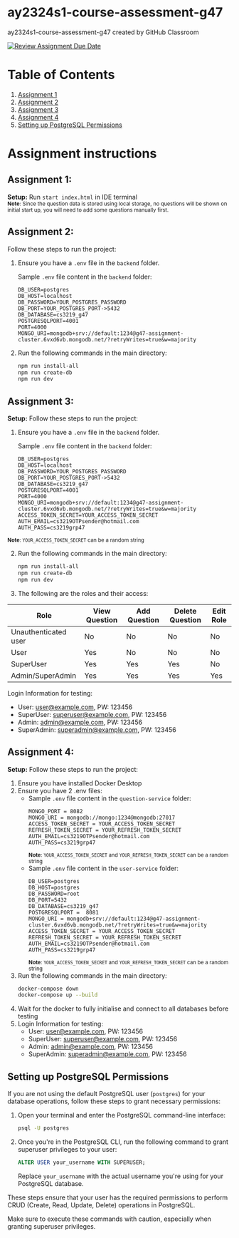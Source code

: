 # ay2324s1-course-assessment-g47 
ay2324s1-course-assessment-g47 created by GitHub Classroom

[![Review Assignment Due Date](https://classroom.github.com/assets/deadline-readme-button-24ddc0f5d75046c5622901739e7c5dd533143b0c8e959d652212380cedb1ea36.svg)](https://classroom.github.com/a/6BOvYMwN)

# Table of Contents

1. [Assignment 1](#assignment-1)    
2. [Assignment 2](#assignment-2)   
3. [Assignment 3](#assignment-3)
4. [Assignment 4](#assignment-4)
5. [Setting up PostgreSQL Permissions](#setting-up-postgresql-permissions)


# Assignment instructions
## Assignment 1:
**Setup:** Run `start index.html` in IDE terminal
<br > <sub>**Note**: Since the question data is stored using local storage, no questions will be shown on initial start up, you will need to add some questions manually first. </sub>   


## Assignment 2:
Follow these steps to run the project:

1. Ensure you have a `.env` file in the `backend` folder.

    Sample `.env` file content in the `backend` folder:
    ```env
    DB_USER=postgres
    DB_HOST=localhost
    DB_PASSWORD=YOUR_POSTGRES_PASSWORD
    DB_PORT=YOUR_POSTGRES_PORT->5432
    DB_DATABASE=cs3219_g47
    POSTGRESQLPORT=4001
    PORT=4000
    MONGO_URI=mongodb+srv://default:1234@g47-assignment-cluster.6vxd6vb.mongodb.net/?retryWrites=true&w=majority
    ```

2. Run the following commands in the main directory:

    ```bash
    npm run install-all
    npm run create-db
    npm run dev
    ```

## Assignment 3:
**Setup:**
Follow these steps to run the project:

1. Ensure you have a `.env` file in the `backend` folder.

    Sample `.env` file content in the `backend` folder:
    ```env
    DB_USER=postgres
    DB_HOST=localhost
    DB_PASSWORD=YOUR_POSTGRES_PASSWORD
    DB_PORT=YOUR_POSTGRES_PORT->5432
    DB_DATABASE=cs3219_g47
    POSTGRESQLPORT=4001
    PORT=4000
    MONGO_URI=mongodb+srv://default:1234@g47-assignment-cluster.6vxd6vb.mongodb.net/?retryWrites=true&w=majority
    ACCESS_TOKEN_SECRET=YOUR_ACCESS_TOKEN_SECRET
    AUTH_EMAIL=cs3219OTPsender@hotmail.com
    AUTH_PASS=cs3219grp47
    ```
<sub>**Note**: `YOUR_ACCESS_TOKEN_SECRET` can be a random string </sub> 

2. Run the following commands in the main directory:

    ```bash
    npm run install-all
    npm run create-db
    npm run dev
    ```
3. The following are the roles and their access:

| Role         | View Question | Add Question | Delete Question | Edit Role |
|--------------|---------------|--------------|------------------|-----------|
| Unauthenticated user | No  | No  | No  | No  |
| User         | Yes | No  | No  | No  |
| SuperUser    | Yes | Yes | Yes | No  |
| Admin/SuperAdmin    | Yes | Yes | Yes | Yes | 

Login Information for testing:
- User: user@example.com, PW: 123456
- SuperUser: superuser@example.com, PW: 123456     
- Admin: admin@example.com, PW: 123456 
- SuperAdmin: superadmin@example.com, PW: 123456

## Assignment 4:
**Setup:**
Follow these steps to run the project:   

1. Ensure you have installed Docker Desktop
2. Ensure you have 2 .env files:
   -  Sample `.env` file content in the `question-service` folder:
        ```env
        MONGO_PORT = 8082 
        MONGO_URI = mongodb://mongo:1234@mongodb:27017
        ACCESS_TOKEN_SECRET = YOUR_ACCESS_TOKEN_SECRET
        REFRESH_TOKEN_SECRET = YOUR_REFRESH_TOKEN_SECRET
        AUTH_EMAIL=cs3219OTPsender@hotmail.com
        AUTH_PASS=cs3219grp47
        ```
        <sub>**Note**: `YOUR_ACCESS_TOKEN_SECRET` and `YOUR_REFRESH_TOKEN_SECRET` can be a random string </sub>
   - Sample `.env` file content in the `user-service` folder:
        ```env
        DB_USER=postgres
        DB_HOST=postgres
        DB_PASSWORD=root
        DB_PORT=5432
        DB_DATABASE=cs3219_g47 
        POSTGRESQLPORT =  8081 
        MONGO_URI = mongodb+srv://default:1234@g47-assignment-cluster.6vxd6vb.mongodb.net/?retryWrites=true&w=majority
        ACCESS_TOKEN_SECRET = YOUR_ACCESS_TOKEN_SECRET
        REFRESH_TOKEN_SECRET = YOUR_REFRESH_TOKEN_SECRET
        AUTH_EMAIL=cs3219OTPsender@hotmail.com
        AUTH_PASS=cs3219grp47
        ```
        <sub>**Note**: `YOUR_ACCESS_TOKEN_SECRET` and `YOUR_REFRESH_TOKEN_SECRET` can be a random string </sub>
3. Run the following commands in the main directory:
    ```bash
    docker-compose down
    docker-compose up --build
    ```
4. Wait for the docker to fully initialise and connect to all databases before testing
5. Login Information for testing:
    - User: user@example.com, PW: 123456
    - SuperUser: superuser@example.com, PW: 123456     
    - Admin: admin@example.com, PW: 123456 
    - SuperAdmin: superadmin@example.com, PW: 123456



## Setting up PostgreSQL Permissions

If you are not using the default PostgreSQL user (`postgres`) for your database operations, follow these steps to grant necessary permissions:

1. Open your terminal and enter the PostgreSQL command-line interface:

    ```bash
    psql -U postgres
    ```

2. Once you're in the PostgreSQL CLI, run the following command to grant superuser privileges to your user:

    ```sql
    ALTER USER your_username WITH SUPERUSER;
    ```

   Replace `your_username` with the actual username you're using for your PostgreSQL database.

These steps ensure that your user has the required permissions to perform CRUD (Create, Read, Update, Delete) operations in PostgreSQL.

Make sure to execute these commands with caution, especially when granting superuser privileges.
